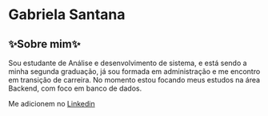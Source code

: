 # Gabriela Santana

## ✨Sobre mim✨
Sou estudante de Análise e desenvolvimento de sistema, e está sendo a minha segunda graduação, já sou formada em administração e me encontro em transição de carreira. No momento estou focando  meus estudos na área Backend, com foco em banco de dados. 

Me adicionem no [Linkedin](https://www.linkedin.com/in/gabrielacristinasantana/)
